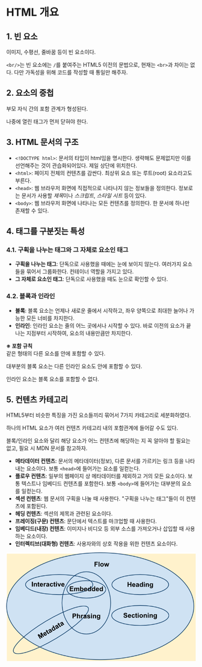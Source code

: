 # HTML 개요

## 1. 빈 요소

이미지, 수평선, 줄바꿈 등이 빈 요소이다.

`<br/>`는 빈 요소에는 `/`를 붙여주는 HTML5 이전의 문법으로, 현재는 `<br>`과 차이는 없다. 다만 가독성을 위해 코드를 작성할 때 통일만 해주자.

## 2. 요소의 중첩

부모 자식 간의 포함 관계가 형성된다.

나중에 열린 태그가 먼저 닫혀야 한다.

## 3. HTML 문서의 구조

- `<!DOCTYPE html>`: 문서의 타입이 html임을 명시한다. 생략해도 문제없지만 이를 선언해주는 것이 관습화되어있다. 제일 상단에 위치한다.
- `<html>`: 페이지 전체의 컨텐츠를 감싼다. 최상위 요소 또는 루트(root) 요소라고도 부른다.
- `<head>`: 웹 브라우저 화면에 직접적으로 나타나지 않는 정보들을 정의한다. 정보로는 문서가 사용할 *제목*이나 _스크립트_, _스타일 시트_ 등이 있다.
- `<body>`: 웹 브라우저 화면에 나타나는 모든 컨텐츠를 정의한다. 한 문서에 하나만 존재할 수 있다.

## 4. 태그를 구분짓는 특성

### 4.1. 구획을 나누는 태그와 그 자체로 요소인 태그

- **구획을 나누는 태그**: 단독으로 사용했을 때에는 눈에 보이지 않는다. 여러가지 요소들을 묶어서 그룹화한다. 컨테이너 역할을 가지고 있다.
- **그 자체로 요소인 태그**: 단독으로 사용했을 때도 눈으로 확인할 수 있다.

### 4.2. 블록과 인라인

- **블록**: 블록 요소는 언제나 새로운 줄에서 시작하고, 좌우 양쪽으로 최대한 늘어나 가능한 모든 너비를 차지한다.
- **인라인**: 인라인 요소는 줄의 어느 곳에서나 시작할 수 있다. 바로 이전의 요소가 끝나는 지점부터 시작하여, 요소의 내용만큼만 차지한다.

**※ 포함 규칙**  
같은 형태의 다른 요소를 안에 포함할 수 있다.

대부분의 블록 요소는 다른 인라인 요소도 안에 포함할 수 있다.

인라인 요소는 블록 요소를 포함할 수 없다.

## 5. 컨텐츠 카테고리

HTML5부터 비슷한 특징을 가진 요소들끼리 묶어서 7가지 카테고리로 세분화하였다.

하나의 HTML 요소가 여러 컨텐츠 카테고리 내의 포함관계에 들어갈 수도 있다.

블록/인라인 요소와 달리 해당 요소가 어느 컨텐츠에 해당하는 지 꼭 알아야 할 필요는 없고, 필요 시 MDN 문서를 참고하자.

- **메타데이터 컨텐츠**: 문서의 메타데이터(정보), 다른 문서를 가르키는 링크 등을 나타내는 요소이다. 보통 `<head>`에 들어가는 요소를 일컫는다.
- **플로우 컨텐츠**: 일부의 웹페이지 상 메타데이터를 제외하고 거의 모든 요소이다. 보통 텍스트나 임베디드 컨텐츠를 포함한다. 보통 `<body>`에 들어가는 대부분의 요소를 일컫는다.
- **섹션 컨텐츠**: 웹 문서의 구획을 나눌 때 사용한다. "구획을 나누는 태그"들이 이 컨텐츠에 포함된다.
- **헤딩 컨텐츠**: 섹션의 제목과 관련된 요소이다.
- **프레이징(구문) 컨텐츠**: 문단에서 텍스트를 마크업할 때 사용한다.
- **임베디드(내장) 컨텐츠**: 이미지나 비디오 등 외부 소스를 가져오거나 삽입할 때 사용하는 요소이다.
- **인터렉티브(대화형) 컨텐츠**: 사용자와의 상호 작용을 위한 컨텐츠 요소이다.

![content_categories](/img/content_categories.png)

